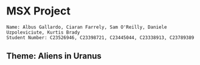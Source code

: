 # MSX Project
```
Name: Albus Gallardo, Ciaran Farrely, Sam O'Reilly, Daniele Uzpoleviciute, Kurtis Brady
Student Number: C23526946, C23398721, C23445044, C23338913, C23789389
```
## Theme: Aliens in Uranus
